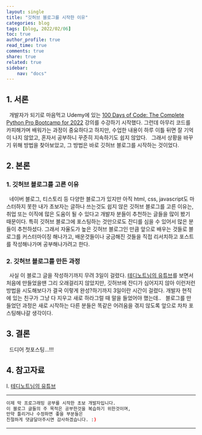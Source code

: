 ```yaml
---
layout: single
title: "깃허브 블로그를 시작한 이유"
categories: blog
tags: [blog, 2022/02/06]
toc: true
author_profile: true
read_time: true
comments: true
share: true
related: true
sidebar: 
    nav: "docs"
---
```


## 1. 서론

&nbsp;&nbsp;개발자가 되기로 마음먹고 Udemy에 있는 [100 Days of Code: The Complete Python Pro Bootcamp for 2022](https://www.udemy.com/course/100-days-of-code/) 강의를 수강하기 시작했다. 그런데 아무리 코드를 카피해가며 배워가는 과정이 중요하다고 하지만, 수업한 내용이 하루 이틀 뒤면 잘 기억이 나지 않았고, 혼자서 공부하니 꾸준히 지속하기도 쉽지 않았다.
&nbsp;&nbsp;그래서 상황을 바꾸기 위해 방법을 찾아보았고, 그 방법은 바로 깃허브 블로그를 시작하는 것이었다. 

## 2. 본론

### 1. 깃허브 블로그를 고른 이유

&nbsp;&nbsp;네이버 블로그, 티스토리 등 다양한 블로그가 있지만 아직 html, css, javascript도 마스터하지 못한 내가 초보자는 글하나 쓰는것도 쉽지 않은 깃허브 블로그를 고른 이유는, 취업 또는 이직에 많은 도움이 될 수 있다고 개발자 분들이 추천하는 글들을 많이 봤기 때문이다. 특히 깃허브 블로그에 포스팅하는 것만으로도 잔디를 심을 수 있어서 많은 분들이 추천하셨다. 그래서 자율도가 높은 깃허브 블로그인 만큼 앞으로 배우는 것들로 블로그를 커스터마이징 해나가고, 배운것들이나 궁금해진 것들을 직접 리서치하고 포스트를 작성해나가며 공부해나가려고 한다.

### 2. 깃허브 블로그를 만든 과정

&nbsp;&nbsp;사실 이 블로그 글을 작성하기까지 무려 3일이 걸렸다. [테디노트님의 유튜브](https://www.youtube.com/watch?v=ACzFIAOsfpM)를 보면서 처음에 만들었을땐 그리 오래걸리지 않았지만, 깃허브에 잔디가 심어지지 않아 이런저런 방법을 시도해보다가 결국 이렇게 완성?하기까지 3일이란 시간이 걸렸다. 개발자 현직에 있는 친구가 그냥 다 지우고 새로 하라그럴 때 말을 들었어야 했는데..
&nbsp;&nbsp;블로그를 만들었던 과정은 새로 시작하는 다른 분들은 똑같은 어려움을 겪지 않도록 앞으로 차차 포스팅해나갈 생각이다.

## 3. 결론

&nbsp;&nbsp;드디어 첫포스팅...!!!

## 4. 참고자료


Ⅰ. [테디노트님의 유튜브](https://www.youtube.com/watch?v=ACzFIAOsfpM)

---

```bash
이제 막 프로그래밍 공부를 시작한 초보 개발자입니다.
이 블로그 글들의 주 목적은 공부한것을 복습하기 위한것이며, 
만약 틀리거나 수정하면 좋을 부분들은
친절하게 댓글달아주시면 감사하겠습니다. :)
```

---